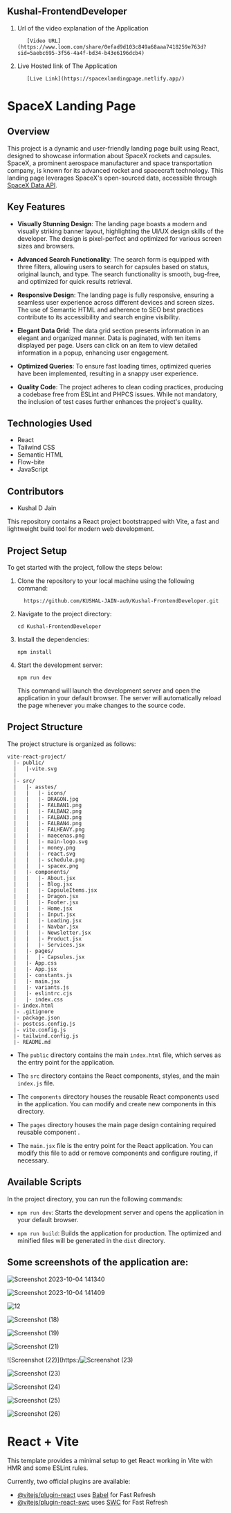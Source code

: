 ## Kushal-FrontendDeveloper
1. Url of the video explanation of the Application 
   ```
      [Video URL](https://www.loom.com/share/0efad9d103c849a68aaa7418259e763d?sid=5aebc695-3f56-4a4f-bd34-b43e6196dcb4)
   ```

2. Live Hosted link of The Application
   ```
      [Live Link](https://spacexlandingpage.netlify.app/)
   ```

# SpaceX Landing Page

## Overview

This project is a dynamic and user-friendly landing page built using React, designed to showcase information about SpaceX rockets and capsules. SpaceX, a prominent aerospace manufacturer and space transportation company, is known for its advanced rocket and spacecraft technology. This landing page leverages SpaceX's open-sourced data, accessible through [SpaceX Data API](https://docs.spacexdata.com/).

## Key Features

- **Visually Stunning Design**: The landing page boasts a modern and visually striking banner layout, highlighting the UI/UX design skills of the developer. The design is pixel-perfect and optimized for various screen sizes and browsers.

- **Advanced Search Functionality**: The search form is equipped with three filters, allowing users to search for capsules based on status, original launch, and type. The search functionality is smooth, bug-free, and optimized for quick results retrieval.

- **Responsive Design**: The landing page is fully responsive, ensuring a seamless user experience across different devices and screen sizes. The use of Semantic HTML and adherence to SEO best practices contribute to its accessibility and search engine visibility.

- **Elegant Data Grid**: The data grid section presents information in an elegant and organized manner. Data is paginated, with ten items displayed per page. Users can click on an item to view detailed information in a popup, enhancing user engagement.

- **Optimized Queries**: To ensure fast loading times, optimized queries have been implemented, resulting in a snappy user experience.

- **Quality Code**: The project adheres to clean coding practices, producing a codebase free from ESLint and PHPCS issues. While not mandatory, the inclusion of test cases further enhances the project's quality.



## Technologies Used

- React
- Tailwind CSS
- Semantic HTML
- Flow-bite 
- JavaScript

## Contributors

- Kushal D Jain


This repository contains a React project bootstrapped with Vite, a fast and lightweight build tool for modern web development.

## Project Setup

To get started with the project, follow the steps below:

1. Clone the repository to your local machine using the following command:
   ```
     https://github.com/KUSHAL-JAIN-au9/Kushal-FrontendDeveloper.git
   ```

2. Navigate to the project directory:
   ```
   cd Kushal-FrontendDeveloper
   ```

3. Install the dependencies:
   ```
   npm install
   ```

4. Start the development server:
   ```
   npm run dev
   ```

   This command will launch the development server and open the application in your default browser. The server will automatically reload the page whenever you make changes to the source code.

## Project Structure

The project structure is organized as follows:

```
vite-react-project/
  |- public/
  |   |-vite.svg
  |
  |- src/
  |   |- asstes/
  |   |   |- icons/
  |   |   |- DRAGON.jpg
  |   |   |- FALBAN1.png
  |   |   |- FALBAN2.png
  |   |   |- FALBAN3.png
  |   |   |- FALBAN4.png
  |   |   |- FALHEAVY.png
  |   |   |- maecenas.png
  |   |   |- main-logo.svg
  |   |   |- money.png
  |   |   |- react.svg
  |   |   |- schedule.png
  |   |   |- spacex.png
  |   |- components/
  |   |   |- About.jsx
  |   |   |- Blog.jsx
  |   |   |- CapsuleItems.jsx
  |   |   |- Dragon.jsx
  |   |   |- Footer.jsx
  |   |   |- Home.jsx
  |   |   |- Input.jsx
  |   |   |- Loading.jsx
  |   |   |- Navbar.jsx
  |   |   |- Newsletter.jsx
  |   |   |- Product.jsx
  |   |   |- Services.jsx
  |   |- pages/
  |   |   |- Capsules.jsx
  |   |- App.css
  |   |- App.jsx
  |   |- constants.js
  |   |- main.jsx
  |   |- variants.js
  |   |- eslintrc.cjs
  |   |- index.css
  |- index.html
  |- .gitignore
  |- package.json
  |- postcss.config.js
  |- vite.config.js
  |- tailwind.config.js
  |- README.md
```

- The `public` directory contains the main `index.html` file, which serves as the entry point for the application.

- The `src` directory contains the React components, styles, and the main `index.js` file.

- The `components` directory houses the reusable React components used in the application. You can modify and create new components in this directory.
- The `pages` directory houses the main page design containing required reusable component .

- The `main.jsx` file is the entry point for the React application. You can modify this file to add or remove components and configure routing, if necessary.

## Available Scripts

In the project directory, you can run the following commands:

- `npm run dev`: Starts the development server and opens the application in your default browser.

- `npm run build`: Builds the application for production. The optimized and minified files will be generated in the `dist` directory.




## Some  screenshots of the application are:

![Screenshot 2023-10-04 141340](https://github.com/KUSHAL-JAIN-au9/Kushal-FrontendDeveloper/assets/36365855/fa24abe5-8da1-4cf5-b39c-7b6666c01aaf)

![Screenshot 2023-10-04 141409](https://github.com/KUSHAL-JAIN-au9/Kushal-FrontendDeveloper/assets/36365855/e0287deb-e4f5-4ca9-a446-27131c299272)

![12](https://github.com/KUSHAL-JAIN-au9/Kushal-FrontendDeveloper/assets/36365855/7cde74cb-52ca-4607-9301-a002edd4a0be)

![Screenshot (18)](https://github.com/KUSHAL-JAIN-au9/Kushal-FrontendDeveloper/assets/36365855/b640cee8-2781-4ff7-a51b-54f85bdfba52)

![Screenshot (19)](https://github.com/KUSHAL-JAIN-au9/Kushal-FrontendDeveloper/assets/36365855/47234703-3903-40db-b645-3756981d5545)

![Screenshot (21)](https://github.com/KUSHAL-JAIN-au9/Kushal-FrontendDeveloper/assets/36365855/81fbaa7e-8a9a-40fa-9222-83d81319ba74)

![Screenshot (22)](https:/![Screenshot (23)](https://github.com/KUSHAL-JAIN-au9/Kushal-FrontendDeveloper/assets/36365855/297ff888-4b42-4755-98c5-2e471c122d1e)

![Screenshot (23)](https://github.com/KUSHAL-JAIN-au9/Kushal-FrontendDeveloper/assets/36365855/7f19f8ec-617a-4389-8bae-4cb24fd05b2b)

![Screenshot (24)](https://github.com/KUSHAL-JAIN-au9/Kushal-FrontendDeveloper/assets/36365855/0530bc8a-87c4-4670-9925-7c0a855a3526)

![Screenshot (25)](https://github.com/KUSHAL-JAIN-au9/Kushal-FrontendDeveloper/assets/36365855/4b2b037a-ed16-41d1-bb26-0fe947ffdbc1)

![Screenshot (26)](https://github.com/KUSHAL-JAIN-au9/Kushal-FrontendDeveloper/assets/36365855/829a90ce-f7ef-41a4-9319-219d1bcd00dd)




# React + Vite

This template provides a minimal setup to get React working in Vite with HMR and some ESLint rules.

Currently, two official plugins are available:

- [@vitejs/plugin-react](https://github.com/vitejs/vite-plugin-react/blob/main/packages/plugin-react/README.md) uses [Babel](https://babeljs.io/) for Fast Refresh
- [@vitejs/plugin-react-swc](https://github.com/vitejs/vite-plugin-react-swc) uses [SWC](https://swc.rs/) for Fast Refresh
